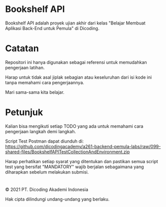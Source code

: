 
#   Bookshelf API

Bookshelf API adalah proyek ujian akhir dari kelas "Belajar Membuat Aplikasi Back-End untuk Pemula" di Dicoding.

#   Catatan

Repositori ini hanya digunakan sebagai referensi untuk memudahkan pengerjaan latihan.

Harap untuk tidak asal jiplak sebagian atau keseluruhan dari isi kode ini tanpa memahami cara pengerjaannya.

Mari sama-sama kita belajar.

#   Petunjuk

Kalian bisa mengikuti setiap TODO yang ada untuk memahami cara pengerjaan langkah demi langkah.

Script Test Postman dapat diunduh di: https://github.com/dicodingacademy/a261-backend-pemula-labs/raw/099-shared-files/BookshelfAPITestCollectionAndEnvironment.zip

Harap perhatikan setiap syarat yang ditentukan dan pastikan semua script test yang bersifat "MANDATORY" wajib berjalan sebagaimana yang diharapkan sebelum melakukan submisi.

# 

© 2021 PT. Dicoding Akademi Indonesia

Hak cipta dilindungi undang-undang yang berlaku.
